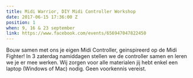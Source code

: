 ```yaml
---
title: Midi Warrior, DIY Midi Controller Workshop
date: 2017-06-15 17:36:00 Z
position: 1
when: 9, 16 & 23 september
link: https://www.facebook.com/events/656947047822450
---
```


Bouw samen met ons je eigen Midi Controller, geinspireerd op de Midi Fighter! In 3 zaterdag namiddagen stellen we de controller samen en leren we je er mee werken. Wij zorgen voor alle materialen jij hebt enkel een laptop (Windows of Mac) nodig. Geen voorkennis vereist.